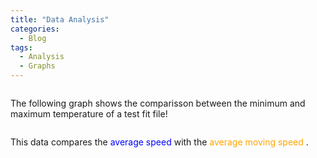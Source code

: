 ```yaml
---
title: "Data Analysis"
categories:
  - Blog
tags:
  - Analysis
  - Graphs
---
```


<img src="{{ site.url}}{{ site.baseurl }}/assets/images/bargraph.jpg" alt="">

The following graph shows the comparisson between the minimum and maximum temperature of a test fit file!

<img src="{{ site.url}}{{ site.baseurl }}/assets/images/comparisongraph.jpg" alt="">

This data compares the <span style="color:blue">average speed </span> with the <span style="color:orange">average moving speed </span>.
